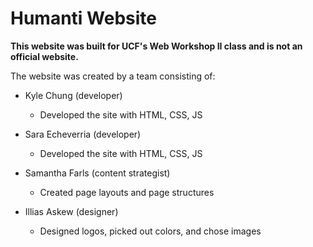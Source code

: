 # Humanti Website

**This website was built for UCF's Web Workshop II class and is not an official website.**

The website was created by a team consisting of:
- Kyle Chung (developer)
  - Developed the site with HTML, CSS, JS

- Sara Echeverria (developer)
  - Developed the site with HTML, CSS, JS

- Samantha Farls (content strategist)
   - Created page layouts and page structures  

- Illias Askew (designer)
   - Designed logos, picked out colors, and chose images
